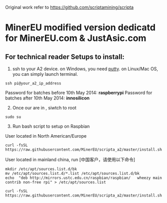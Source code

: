 Original work refer to https://github.com/scriptamining/scripta

# MinerEU modified version dedicatd for MinerEU.com & JustAsic.com

## For technical reader Setups to install:

1. ssh to your A2 device.
on Windows, you need [putty](http://www.chiark.greenend.org.uk/~sgtatham/putty/).
on Linux/Mac OS, you can simply launch terminal.
```
ssh pi@your_a2_ip_address
```
Password for batches before 10th May 2014: **raspberrypi**
Password for batches after 10th May 2014: **innosilicon**

2. Once our are in , siwtch to root
```
sudo su
```


3. Run bash script to setup on Raspbian

User located in North American/Europe
```
curl -fsSL https://raw.githubusercontent.com/MinerEU/scripta_a2/master/install.sh|bash
```


User located in mainland china, run [中国客户，请使用以下命令]
```
mkdir /etc/apt/sources.list.d/bk
mv /etc/apt/sources.list.d/*.list /etc/apt/sources.list.d/bk
echo  "deb http://mirrors.ustc.edu.cn/raspbian/raspbian/   wheezy main contrib non-free rpi" > /etc/apt/sources.list

curl -fsSL https://raw.githubusercontent.com/MinerEU/scripta_a2/master/install.sh|bash
```

